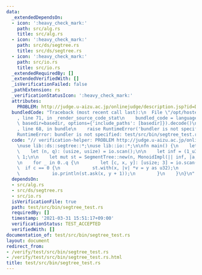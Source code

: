 ```yaml
---
data:
  _extendedDependsOn:
  - icon: ':heavy_check_mark:'
    path: src/alg.rs
    title: src/alg.rs
  - icon: ':heavy_check_mark:'
    path: src/ds/segtree.rs
    title: src/ds/segtree.rs
  - icon: ':heavy_check_mark:'
    path: src/io.rs
    title: src/io.rs
  _extendedRequiredBy: []
  _extendedVerifiedWith: []
  _isVerificationFailed: false
  _pathExtension: rs
  _verificationStatusIcon: ':heavy_check_mark:'
  attributes:
    PROBLEM: http://judge.u-aizu.ac.jp/onlinejudge/description.jsp?id=DSL_2_A
  bundledCode: "Traceback (most recent call last):\n  File \"/opt/hostedtoolcache/Python/3.9.2/x64/lib/python3.9/site-packages/onlinejudge_verify/documentation/build.py\"\
    , line 71, in _render_source_code_stat\n    bundled_code = language.bundle(stat.path,\
    \ basedir=basedir, options={'include_paths': [basedir]}).decode()\n  File \"/opt/hostedtoolcache/Python/3.9.2/x64/lib/python3.9/site-packages/onlinejudge_verify/languages/user_defined.py\"\
    , line 68, in bundle\n    raise RuntimeError('bundler is not specified: {}'.format(path.as_posix()))\n\
    RuntimeError: bundler is not specified: test/src/bin/segtree_test.rs\n"
  code: "// verification-helper: PROBLEM http://judge.u-aizu.ac.jp/onlinejudge/description.jsp?id=DSL_2_A\n\
    \nuse lib::ds::segtree::*;\nuse lib::io::*;\n\nfn main() {\n    let mut io = IO::new();\n\
    \    let (n, q): (usize, usize) = io.scan();\n\n    let inf = (1_u32 << 31) -\
    \ 1;\n\n    let mut st = SegmentTree::new(n, MonoidImpl(|| inf, |a, b| a.min(b)));\n\
    \n    for _ in 0..q {\n        let [c, x, y]: [usize; 3] = io.scan();\n      \
    \  if c == 0 {\n            st.with(x, |v| *v = y as u32);\n        } else {\n\
    \            io.println(st.ask(x, y + 1));\n        }\n    }\n}\n"
  dependsOn:
  - src/alg.rs
  - src/ds/segtree.rs
  - src/io.rs
  isVerificationFile: true
  path: test/src/bin/segtree_test.rs
  requiredBy: []
  timestamp: '2021-03-31 15:51:17+09:00'
  verificationStatus: TEST_ACCEPTED
  verifiedWith: []
documentation_of: test/src/bin/segtree_test.rs
layout: document
redirect_from:
- /verify/test/src/bin/segtree_test.rs
- /verify/test/src/bin/segtree_test.rs.html
title: test/src/bin/segtree_test.rs
---
```

